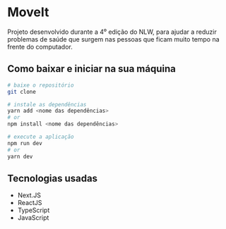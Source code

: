 # MoveIt

Projeto desenvolvido durante a 4⁰ edição do NLW, para ajudar a reduzir problemas de saúde que surgem nas pessoas que ficam muito tempo na frente do computador.

## Como baixar e iniciar na sua máquina

```bash
# baixe o repositório
git clone 

# instale as dependências
yarn add <nome das dependências>
# or
npm install <nome das dependências>

# execute a aplicação
npm run dev
# or
yarn dev
```

## Tecnologias usadas
- Next.JS
- ReactJS
- TypeScript
- JavaScript